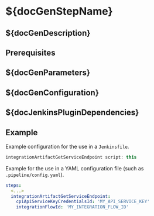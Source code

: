 # ${docGenStepName}

## ${docGenDescription}

## Prerequisites

## ${docGenParameters}

## ${docGenConfiguration}

## ${docJenkinsPluginDependencies}

## Example

Example configuration for the use in a `Jenkinsfile`.

```groovy
integrationArtifactGetServiceEndpoint script: this
```

Example for the use in a YAML configuration file (such as `.pipeline/config.yaml`).

```yaml
steps:
  <...>
  integrationArtifactGetServiceEndpoint:
    cpiApiServiceKeyCredentialsId: 'MY_API_SERVICE_KEY'
    integrationFlowId: 'MY_INTEGRATION_FLOW_ID'
```
